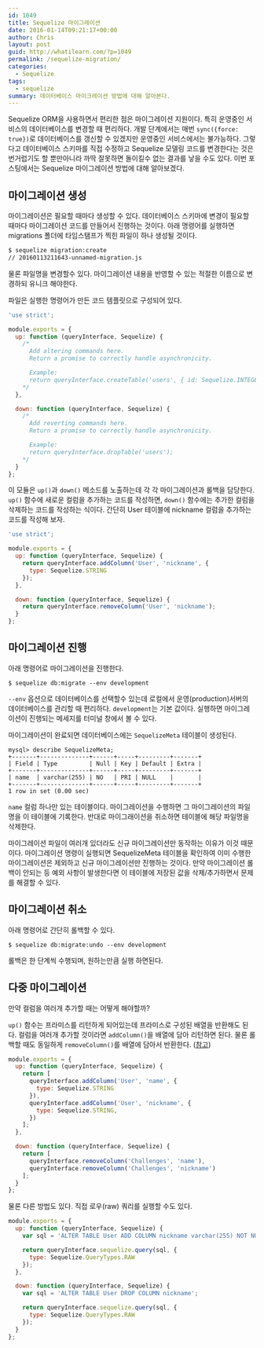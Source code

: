 ```yaml
---
id: 1049
title: Sequelize 마이그레이션
date: 2016-01-14T09:21:17+00:00
author: Chris
layout: post
guid: http://whatilearn.com/?p=1049
permalink: /sequelize-migration/
categories:
  - Sequelize
tags:
  - sequelize
summary: 데이터베이스 마이크레이션 방법에 대해 알아본다.
---
```

Sequelize ORM을 사용하면서 편리한 점은 마이그레이션 지원이다. 특히 운영중인 서비스의 데이터베이스를 변경할 때 편리하다. 개발 단계에서는 매번 `sync({force: true})`로 데이터베이스를 갱신할 수 있겠지만 운영중인 서비스에서는 불가능하다. 그렇다고 데이터베이스 스키마를 직접 수정하고 Sequelize 모델링 코드를 변경한다는 것은 번거럽기도 할 뿐만아니라 까딱 잘못하면 돌이킬수 없는 결과를 낳을 수도 있다. 이번 포스팅에서는 Sequelize 마이그레이션 방법에 대해 알아보겠다.


## 마이그레이션 생성

마이그레이션은 필요할 때마다 생성할 수 있다. 데이터베이스 스키마에 변경이 필요할 때마다 마이그레이션 코드를 만들어서 진행하는 것이다. 아래 명령어를 실행하면 migrations 폴더에 타임스탬프가 찍힌 파일이 하나 생성될 것이다. 

```bash
$ sequelize migration:create 
// 20160113211643-unnamed-migration.js
```

물론 파일명을 변경할수 있다. 마이그레이션 내용을 반영할 수 있는 적절한 이름으로 변경하되 유니크 해야한다. 

파일은 실행한 명령어가 만든 코드 템플릿으로 구성되어 있다.

```javascript
'use strict';

module.exports = {
  up: function (queryInterface, Sequelize) {
    /*
      Add altering commands here.
      Return a promise to correctly handle asynchronicity.

      Example:
      return queryInterface.createTable('users', { id: Sequelize.INTEGER });
    */
  },

  down: function (queryInterface, Sequelize) {
    /*
      Add reverting commands here.
      Return a promise to correctly handle asynchronicity.

      Example:
      return queryInterface.dropTable('users');
    */
  }
};
```

이 모듈은 `up()`과 `down()` 메소드를 노출하는데 각 각 마이그레이션과 롤백을 담당한다. `up()` 함수에 새로운 컬럼을 추가하는 코드를 작성하면, `down()` 함수에는 추가한 컬럼을 삭제하는 코드를 작성하는 식이다. 간단히 User 테이블에 nickname 컬럼을 추가하는 코드를 작성해 보자.

```javascript
'use strict';

module.exports = {
  up: function (queryInterface, Sequelize) {
    return queryInterface.addColumn('User', 'nickname', {
      type: Sequelize.STRING
    });
  },

  down: function (queryInterface, Sequelize) {
    return queryInterface.removeColumn('User', 'nickname');
  }
};
```

## 마이그레이션 진행

아래 명령어로 마이그레이션을 진행한다.

```shell
$ sequelize db:migrate --env development
```

`--env` 옵션으로 데이터베이스를 선택할수 있는데 로컬에서 운영(production)서버의 데이터베이스를 관리할 때 편리하다. `development`는 기본 값이다. 실행하면 마이그레이션이 진행되는 메세지를 터미널 창에서 볼 수 있다. 

마이그레이션이 완료되면 데이터베이스에는 `SequelizeMeta` 테이블이 생성된다. 

```shell
mysql> describe SequelizeMeta;
+-------+--------------+------+-----+---------+-------+
| Field | Type         | Null | Key | Default | Extra |
+-------+--------------+------+-----+---------+-------+
| name  | varchar(255) | NO   | PRI | NULL    |       |
+-------+--------------+------+-----+---------+-------+
1 row in set (0.00 sec)
```

`name` 컬럼 하나만 있는 테이블이다. 마이그레이션을 수행하면 그 마이그레이션의 파일명을 이 테이블에 기록한다. 반대로 마이그래이션을 취소하면 테이블에 해당 파일명을 삭제한다.

마이그레이션 파일이 여러개 있더라도 신규 마이그레이션만 동작하는 이유가 이것 때문이다. 마이그레이션 명령이 실행되면 SequelizeMeta 테이블을 확인하여 이미 수행한 마이그레이션은 제외하고 신규 마이그레이션만 진행하는 것이다. 만약 마이그레이션 롤백이 안되는 등 예외 사항이 발생한다면 이 테이블에 저장된 값을 삭제/추가하면서 문제를 해결할 수 있다.


## 마이그레이션 취소

아래 명령어로 간단히 롤백할 수 있다.

```shell
$ sequelize db:migrate:undo --env development
```

롤백은 한 단계씩 수행되며, 원하는만큼 실행 하면된다.


## 다중 마이그레이션 

만약 컬럼을 여러개 추가할 때는 어떻게 해야할까? 

`up()` 함수는 프라미스를 리턴하게 되어있는데 프라미스로 구성된 배열을 반환해도 된다. 컬럼을 여러개 추가할 것이라면 `addColumn()`을 배열에 담아 리턴하면 된다. 물론 롤백할 때도 동일하게 `removeColumn()`를 배열에 담아서 반환한다. ([참고](https://github.com/sequelize/cli/issues/133))

```javascript
module.exports = {
  up: function (queryInterface, Sequelize) {
    return [
      queryInterface.addColumn('User', 'name', {
        type: Sequelize.STRING
      }),
      queryInterface.addColumn('User', 'nickname', {
        type: Sequelize.STRING,
      })
    ];
  },

  down: function (queryInterface, Sequelize) {
    return [
      queryInterface.removeColumn('Challenges', 'name'),
      queryInterface.removeColumn('Challenges', 'nickname')
    ];
  }
};
```

물론 다른 방법도 있다. 직접 로우(raw) 쿼리를 실행할 수도 있다.

```javascript
module.exports = {
  up: function (queryInterface, Sequelize) {
    var sql = 'ALTER TABLE User ADD COLUMN nickname varchar(255) NOT NULL';

    return queryInterface.sequelize.query(sql, {
      type: Sequelize.QueryTypes.RAW
    });
  },

  down: function (queryInterface, Sequelize) {
    var sql = 'ALTER TABLE User DROP COLUMN nickname';

    return queryInterface.sequelize.query(sql, {
      type: Sequelize.QueryTypes.RAW
    });
  }
};
```
